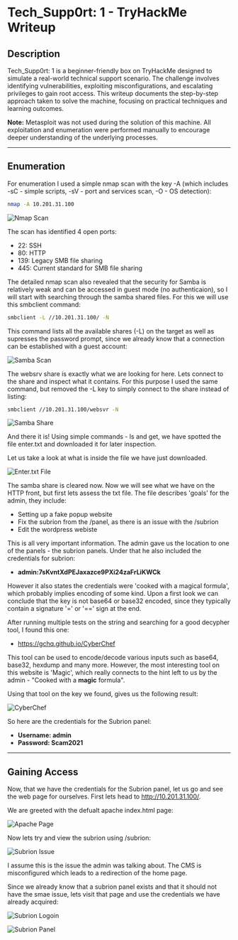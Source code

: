# Tech_Supp0rt: 1 - TryHackMe Writeup

## Description
Tech_Supp0rt: 1 is a beginner-friendly box on TryHackMe designed to simulate a real-world technical support scenario. The challenge involves identifying vulnerabilities, exploiting misconfigurations, and escalating privileges to gain root access. This writeup documents the step-by-step approach taken to solve the machine, focusing on practical techniques and learning outcomes.

**Note:** Metasploit was not used during the solution of this machine. All exploitation and enumeration were performed manually to encourage deeper understanding of the underlying processes.

---

## Enumeration
For enumeration I used a simple nmap scan with the key -A (which includes -sC - simple scripts, -sV - port and services scan, -O - OS detection):

```bash
nmap -A 10.201.31.100
```

![Nmap Scan](assets/nmap-scan.png)

The scan has identified 4 open ports:
- 22: SSH
- 80: HTTP
- 139: Legacy SMB file sharing
- 445: Current standard for SMB file sharing

The detailed nmap scan also revealed that the security for Samba is relatively weak and can be accessed in guest mode (no authenticaion), so I will start with searching through the samba shared files. For this we will use this smbclient command:

```bash
smbclient -L //10.201.31.100/ -N
```

This command lists all the available shares (-L) on the target as well as supresses the password prompt, since we already know that a connection can be established with a guest account:


![Samba Scan](assets/smb-scan.png)

The websrv share is exactly what we are looking for here. Lets connect to the share and inspect what it contains. For this purpose I used the same command, but removed the -L key to simply connect to the share instead of listing:

```bash
smbclient //10.201.31.100/websvr -N
```

![Samba Share](assets/smb-share.png)


And there it is! Using simple commands - ls and get, we have spotted the file enter.txt and downloaded it for later inspection.

Let us take a look at what is inside the file we have just downloaded.

![Enter.txt File](assets/enter.txt.png)

The samba share is cleared now. Now we will see what we have on the HTTP front, but first lets assess the txt file. The file describes 'goals' for the admin, they include:
- Setting up a fake popup website
- Fix the subrion from the /panel, as there is an issue with the /subrion
- Edit the wordpress webiste

This is all very important information. The admin gave us the location to one of the panels - the subrion panels. Under that he also included the credentials for subrion:
- **admin:7sKvntXdPEJaxazce9PXi24zaFrLiKWCk**

However it also states the credentials were 'cooked with a magical formula', which probably implies encoding of some kind. Upon a first look we can conclude that the key is not base64 or base32 encoded, since they typically contain a signature '=' or '==' sign at the end.

After running multiple tests on the string and searching for a good decypher tool, I found this one:
- https://gchq.github.io/CyberChef

This tool can be used to encode/decode various inputs such as base64, base32, hexdump and many more. However, the most interesting tool on this website is 'Magic', which really connects to the hint left to us by the admin - "Cooked with a **magic** formula".

Using that tool on the key we found, gives us the following result:

![CyberChef](assets/CyberChef.png)


So here are the credentials for the Subrion panel:
- **Username: admin**
- **Password: Scam2021**

---

## Gaining Access

Now, that we have the credentials for the Subrion panel, let us go and see the web page for ourselves. First lets head to http://10.201.31.100/. 

We are greeted with the defualt apache index.html page:

![Apache Page](assets/apache-page.png)

Now lets try and view the subrion using /subrion:

![Subrion Issue](assets/subrion-issue.png)

I assume this is the issue the admin was talking about. The CMS is misconfigured which leads to a redirection of the home page.

Since we already know that a subrion panel exists and that it should not have the smae issue, lets visit that page and use the credentials we have already acquired:

![Subrion Logoin](assets/subrion-login.png)


![Subrion Panel](assets/subrion-panel.png)

